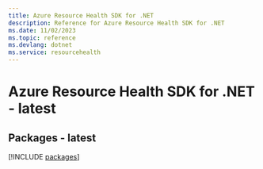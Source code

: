```yaml
---
title: Azure Resource Health SDK for .NET
description: Reference for Azure Resource Health SDK for .NET
ms.date: 11/02/2023
ms.topic: reference
ms.devlang: dotnet
ms.service: resourcehealth
---
```

# Azure Resource Health SDK for .NET - latest
## Packages - latest
[!INCLUDE [packages](resource-health-index.md)]
